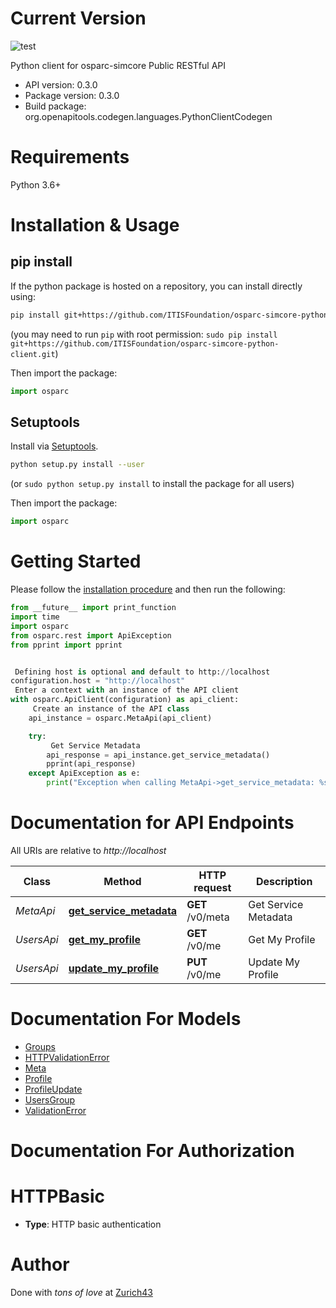 # Current Version

![test](https://github.com/ITISFoundation/osparc-simcore-python-client/workflows/test/badge.svg)


Python client for osparc-simcore Public RESTful API

- API version: 0.3.0
- Package version: 0.3.0
- Build package: org.openapitools.codegen.languages.PythonClientCodegen

# Requirements

Python 3.6+

# Installation & Usage
## pip install

If the python package is hosted on a repository, you can install directly using:

```sh
pip install git+https://github.com/ITISFoundation/osparc-simcore-python-client.git
```
(you may need to run `pip` with root permission: `sudo pip install git+https://github.com/ITISFoundation/osparc-simcore-python-client.git`)

Then import the package:

```python
import osparc
```

## Setuptools

Install via [Setuptools](http://pypi.python.org/pypi/setuptools).

```sh
python setup.py install --user
```
(or `sudo python setup.py install` to install the package for all users)

Then import the package:

```python
import osparc
```

# Getting Started

Please follow the [installation procedure](#installation--usage) and then run the following:

```python
from __future__ import print_function
import time
import osparc
from osparc.rest import ApiException
from pprint import pprint


 Defining host is optional and default to http://localhost
configuration.host = "http://localhost"
 Enter a context with an instance of the API client
with osparc.ApiClient(configuration) as api_client:
     Create an instance of the API class
    api_instance = osparc.MetaApi(api_client)

    try:
         Get Service Metadata
        api_response = api_instance.get_service_metadata()
        pprint(api_response)
    except ApiException as e:
        print("Exception when calling MetaApi->get_service_metadata: %s\n" % e)

```

# Documentation for API Endpoints

All URIs are relative to *http://localhost*

| Class      | Method                                                           | HTTP request     | Description          |
| ---------- | ---------------------------------------------------------------- | ---------------- | -------------------- |
| *MetaApi*  | [**get_service_metadata**](md/MetaApi.md#get_service_metadata) | **GET** /v0/meta | Get Service Metadata |
| *UsersApi* | [**get_my_profile**](md/UsersApi.md#get_my_profile)            | **GET** /v0/me   | Get My Profile       |
| *UsersApi* | [**update_my_profile**](md/UsersApi.md#update_my_profile)      | **PUT** /v0/me   | Update My Profile    |


# Documentation For Models

 - [Groups](md/Groups.md)
 - [HTTPValidationError](md/HTTPValidationError.md)
 - [Meta](md/Meta.md)
 - [Profile](md/Profile.md)
 - [ProfileUpdate](md/ProfileUpdate.md)
 - [UsersGroup](md/UsersGroup.md)
 - [ValidationError](md/ValidationError.md)


# Documentation For Authorization


# HTTPBasic

- **Type**: HTTP basic authentication


# Author

Done with *tons of love* at [Zurich43](https://z43.swiss/)


